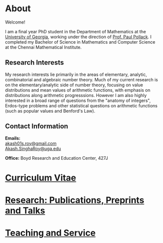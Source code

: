 # About
Welcome! 

I am a final year PhD student in the Department of Mathematics at the [University of Georgia](https://www.math.uga.edu/), working under the direction of [Prof. Paul Pollack](https://pollack.uga.edu/). I completed my Bachelor of Science in Mathematics and Computer Science at the Chennai Mathematical Institute. 

## Research Interests

My research interests lie primarily in the areas of elementary, analytic, combinatorial and algebraic number theory. Much of my current research is on the elementary/analytic side of number theory, focusing on value distributions and mean values of arithmetic functions, with emphasis on distributions along arithmetic progresssions. However I am also highly interested in a broad range of questions from the "anatomy of integers", Erdos-type problems and other statistical questions on arithmetic functions (such as popular values and Benford's Law).

## Contact Information

**Emails:**<br>
akash01s.roy@gmail.com<br>
Akash.SinghaRoy@uga.edu<p>
 
**Office:** Boyd Research and Education Center, 427J

# [Curriculum Vitae](AkashSRoyCV11Nov.pdf)

# [Research: Publications, Preprints and Talks](https://akashsingharoy.github.io/research) 

# [Teaching and Service](https://akashsingharoy.github.io/teachingandservice)

